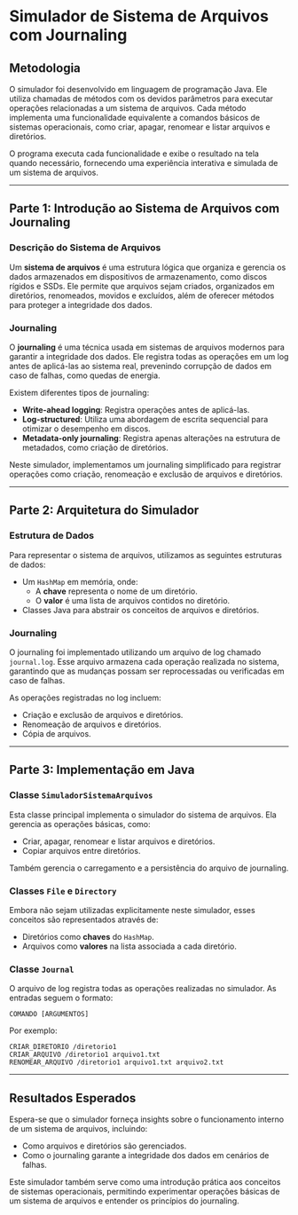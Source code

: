 
# Simulador de Sistema de Arquivos com Journaling

## **Metodologia**

O simulador foi desenvolvido em linguagem de programação Java. Ele utiliza chamadas de métodos com os devidos parâmetros para executar operações relacionadas a um sistema de arquivos. Cada método implementa uma funcionalidade equivalente a comandos básicos de sistemas operacionais, como criar, apagar, renomear e listar arquivos e diretórios.

O programa executa cada funcionalidade e exibe o resultado na tela quando necessário, fornecendo uma experiência interativa e simulada de um sistema de arquivos.

---

## **Parte 1: Introdução ao Sistema de Arquivos com Journaling**

### **Descrição do Sistema de Arquivos**
Um **sistema de arquivos** é uma estrutura lógica que organiza e gerencia os dados armazenados em dispositivos de armazenamento, como discos rígidos e SSDs. Ele permite que arquivos sejam criados, organizados em diretórios, renomeados, movidos e excluídos, além de oferecer métodos para proteger a integridade dos dados.

### **Journaling**
O **journaling** é uma técnica usada em sistemas de arquivos modernos para garantir a integridade dos dados. Ele registra todas as operações em um log antes de aplicá-las ao sistema real, prevenindo corrupção de dados em caso de falhas, como quedas de energia.

Existem diferentes tipos de journaling:
- **Write-ahead logging**: Registra operações antes de aplicá-las.
- **Log-structured**: Utiliza uma abordagem de escrita sequencial para otimizar o desempenho em discos.
- **Metadata-only journaling**: Registra apenas alterações na estrutura de metadados, como criação de diretórios.

Neste simulador, implementamos um journaling simplificado para registrar operações como criação, renomeação e exclusão de arquivos e diretórios.

---

## **Parte 2: Arquitetura do Simulador**

### **Estrutura de Dados**
Para representar o sistema de arquivos, utilizamos as seguintes estruturas de dados:
- Um `HashMap` em memória, onde:
  - A **chave** representa o nome de um diretório.
  - O **valor** é uma lista de arquivos contidos no diretório.
- Classes Java para abstrair os conceitos de arquivos e diretórios.

### **Journaling**
O journaling foi implementado utilizando um arquivo de log chamado `journal.log`. Esse arquivo armazena cada operação realizada no sistema, garantindo que as mudanças possam ser reprocessadas ou verificadas em caso de falhas.

As operações registradas no log incluem:
- Criação e exclusão de arquivos e diretórios.
- Renomeação de arquivos e diretórios.
- Cópia de arquivos.

---

## **Parte 3: Implementação em Java**

### **Classe `SimuladorSistemaArquivos`**
Esta classe principal implementa o simulador do sistema de arquivos. Ela gerencia as operações básicas, como:
- Criar, apagar, renomear e listar arquivos e diretórios.
- Copiar arquivos entre diretórios.

Também gerencia o carregamento e a persistência do arquivo de journaling.

### **Classes `File` e `Directory`**
Embora não sejam utilizadas explicitamente neste simulador, esses conceitos são representados através de:
- Diretórios como **chaves** do `HashMap`.
- Arquivos como **valores** na lista associada a cada diretório.

### **Classe `Journal`**
O arquivo de log registra todas as operações realizadas no simulador. As entradas seguem o formato:
```
COMANDO [ARGUMENTOS]
```
Por exemplo:
```
CRIAR_DIRETORIO /diretorio1
CRIAR_ARQUIVO /diretorio1 arquivo1.txt
RENOMEAR_ARQUIVO /diretorio1 arquivo1.txt arquivo2.txt
```

---

## **Resultados Esperados**

Espera-se que o simulador forneça insights sobre o funcionamento interno de um sistema de arquivos, incluindo:
- Como arquivos e diretórios são gerenciados.
- Como o journaling garante a integridade dos dados em cenários de falhas.

Este simulador também serve como uma introdução prática aos conceitos de sistemas operacionais, permitindo experimentar operações básicas de um sistema de arquivos e entender os princípios do journaling.
